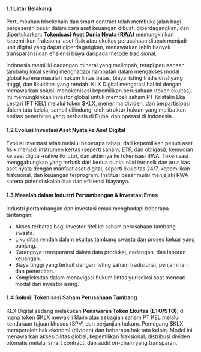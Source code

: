 #### 1.1 Latar Belakang
Pertumbuhan blockchain dan smart contract telah membuka jalan bagi pergeseran besar dalam cara aset keuangan dibuat, diperdagangkan, dan dipertukarkan. **Tokenisasi Aset Dunia Nyata (RWA)** memungkinkan kepemilikan fraksional aset fisik atau ekuitas perusahaan diubah menjadi unit digital yang dapat diperdagangkan, menawarkan lebih banyak transparansi dan efisiensi biaya daripada metode tradisional.

Indonesia memiliki cadangan mineral yang melimpah, tetapi perusahaan tambang lokal sering menghadapi hambatan dalam mengakses modal global karena masalah hukum lintas batas, biaya listing tradisional yang tinggi, dan likuiditas yang rendah. KLX Digital mengatasi hal ini dengan menawarkan solusi: menokenisasi kepemilikan perusahaan (token ekuitas). Ini memungkinkan investor global untuk membeli saham PT Kristalin Eka Lestari (PT KEL) melalui token $KLX, menerima dividen, dan berpartisipasi dalam tata kelola, sambil dilindungi oleh struktur hukum yang melibatkan entitas penerbitan yang berbasis di Dubai dan operasi di Indonesia.

#### 1.2 Evolusi Investasi Aset Nyata ke Aset Digital
Evolusi investasi telah melalui beberapa tahap: dari kepemilikan penuh aset fisik menjadi instrumen kertas (seperti saham, ETF, dan obligasi), kemudian ke aset digital-native (kripto), dan akhirnya ke tokenisasi RWA. Tokenisasi menggabungkan yang terbaik dari kedua dunia: nilai intrinsik dan arus kas aset nyata dengan manfaat aset digital, seperti likuiditas 24/7, kepemilikan fraksional, dan keuangan terprogram. Institusi besar mulai menjajaki RWA karena potensi skalabilitas dan efisiensi biayanya.

#### 1.3 Masalah dalam Industri Pertambangan & Investasi Emas
Industri pertambangan dan investasi emas menghadapi beberapa tantangan:
* Akses terbatas bagi investor ritel ke saham perusahaan tambang swasta.
* Likuiditas rendah dalam ekuitas tambang swasta dan proses keluar yang panjang.
* Kurangnya transparansi dalam data produksi, cadangan, dan laporan keuangan.
* Biaya tinggi yang terkait dengan listing saham tradisional, penjaminan, dan penerbitan.
* Kompleksitas dalam menavigasi hukum lintas yurisdiksi saat mencari modal dari investor asing.

#### 1.4 Solusi: Tokenisasi Saham Perusahaan Tambang
KLX Digital sedang melakukan **Penawaran Token Ekuitas (ETO/STO)**, di mana token $KLX mewakili klaim atas sebagian saham PT KEL melalui kendaraan tujuan khusus (SPV) dan perjanjian hukum. Pemegang $KLX memperoleh hak ekonomi (dividen) dan beberapa hak tata kelola. Model ini menawarkan aksesibilitas global, kepemilikan fraksional, distribusi dividen otomatis melalui smart contract, dan audit on-chain yang transparan.